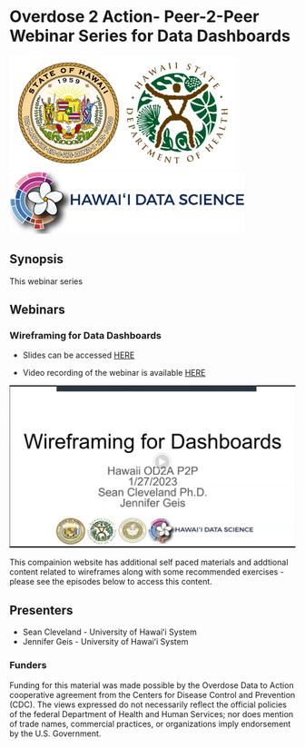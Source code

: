 
# Overdose 2 Action- Peer-2-Peer Webinar Series for Data Dashboards

![alt text](/fig/SOH-DOH-logos-1.png "Hawaii Department of Health and University of Hawaii School of Public Health Logos")
![alt text](/fig/hidisi-logo.png "Hawaii Data Science Institute Logo")

## Synopsis
This webinar series 

## Webinars

### Wireframing for Data Dashboards

* Slides can be accessed [HERE](https://docs.google.com/presentation/d/e/2PACX-1vRgm1x991F9Y3_os2d26s3s56GYyrSbZDPTIRruCYBgf8Nd-qqUhPi9i5NhFaxRtXw4V1WzwNddou3W/pub?start=false&loop=false&delayms=3000)

* Video recording of the webinar is available [HERE](https://drive.google.com/file/d/1kn7v6UaEk6XZyIQ5Q2Le-PLAVOf077Si/view?usp=sharing)

[![alt text](/fig/od2a-wireframing-image.png)]({https://drive.google.com/file/d/1kn7v6UaEk6XZyIQ5Q2Le-PLAVOf077Si/view?usp=sharing} "Wireframing for Data Dashboard Webinar Recording")

This compainion website has additional self paced materials and addtional content related to wireframes along with some recommended exercises - please see the episodes below to access this content.

## Presenters

* Sean Cleveland - University of Hawaiʻi System
* Jennifer Geis - University of Hawaiʻi System

### Funders

Funding for this material was made possible by the Overdose Data to Action cooperative agreement from the Centers for Disease Control and Prevention (CDC). The views expressed do not necessarily reflect the official policies of the federal Department of Health and Human Services; nor does mention of trade names, commercial practices, or organizations imply endorsement by the U.S. Government.
